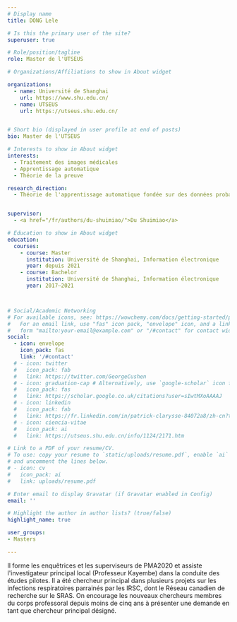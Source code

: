 ```yaml
---
# Display name
title: DONG Lele

# Is this the primary user of the site?
superuser: true

# Role/position/tagline
role: Master de l'UTSEUS

# Organizations/Affiliations to show in About widget

organizations:
  - name: Université de Shanghai
    url: https://www.shu.edu.cn/
  - name: UTSEUS
    url: https://utseus.shu.edu.cn/ 


# Short bio (displayed in user profile at end of posts)
bio: Master de l'UTSEUS

# Interests to show in About widget
interests:
  - Traitement des images médicales
  - Apprentissage automatique
  - Théorie de la preuve

research_direction:
  - Théorie de l'apprentissage automatique fondée sur des données probantes


supervisor:
  - <a href="/fr/authors/du-shuimiao/">Du Shuimiao</a>

# Education to show in About widget
education:
  courses:
    - course: Master
      institution: Université de Shanghai, Information électronique
      year: depuis 2021
    - course: Bachelor
      institution: Université de Shanghai, Information électronique
      year: 2017–2021



# Social/Academic Networking
# For available icons, see: https://wowchemy.com/docs/getting-started/page-builder/#icons
#   For an email link, use "fas" icon pack, "envelope" icon, and a link in the
#   form "mailto:your-email@example.com" or "/#contact" for contact widget.
social:
  - icon: envelope
    icon_pack: fas
    link: '/#contact'
  # - icon: twitter
  #   icon_pack: fab
  #   link: https://twitter.com/GeorgeCushen
  # - icon: graduation-cap # Alternatively, use `google-scholar` icon from `ai` icon pack
  #   icon_pack: fas
  #   link: https://scholar.google.co.uk/citations?user=sIwtMXoAAAAJ
  # - icon: linkedin
  #   icon_pack: fab
  #   link: https://fr.linkedin.com/in/patrick-clarysse-84072a8/zh-cn?trk=people-guest_people_search-card
  # - icon: ciencia-vitae
  #   icon_pack: ai
  #   link: https://utseus.shu.edu.cn/info/1124/2171.htm

# Link to a PDF of your resume/CV.
# To use: copy your resume to `static/uploads/resume.pdf`, enable `ai` icons in `params.toml`,
# and uncomment the lines below.
# - icon: cv
#   icon_pack: ai
#   link: uploads/resume.pdf

# Enter email to display Gravatar (if Gravatar enabled in Config)
email: ''

# Highlight the author in author lists? (true/false)
highlight_name: true

user_groups:
- Masters

---
```


Il forme les enquêtrices et les superviseurs de PMA2020 et assiste l'investigateur principal local (Professeur Kayembe) dans la conduite des études pilotes. Il a été chercheur principal dans plusieurs projets sur les infections respiratoires parrainés par les IRSC, dont le Réseau canadien de recherche sur le SRAS. On encourage les nouveaux chercheurs membres du corps professoral depuis moins de cinq ans à présenter une demande en tant que chercheur principal désigné.